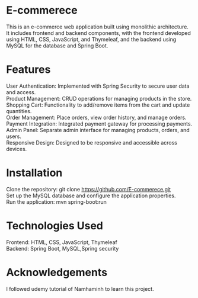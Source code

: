 # E-commerece
This is an e-commerce web application built using monolithic architecture. It includes frontend and backend components, with the frontend developed using HTML, CSS, JavaScript, and Thymeleaf, and the backend using MySQL for the database and Spring Boot.

# Features
User Authentication: Implemented with Spring Security to secure user data and access.<br>
Product Management: CRUD operations for managing products in the store.<br>
Shopping Cart: Functionality to add/remove items from the cart and update quantities.<br>
Order Management: Place orders, view order history, and manage orders.<br>
Payment Integration: Integrated payment gateway for processing payments.<br>
Admin Panel: Separate admin interface for managing products, orders, and users.<br>
Responsive Design: Designed to be responsive and accessible across devices.<br>

# Installation
Clone the repository: git clone https://github.com/E-commerece.git<br>
Set up the MySQL database and configure the application properties.<br>
Run the application: mvn spring-boot:run

# Technologies Used
Frontend: HTML, CSS, JavaScript, Thymeleaf<br>
Backend: Spring Boot, MySQL,Spring security

# Acknowledgements
I followed udemy tutorial of Namhaminh to learn this project.



